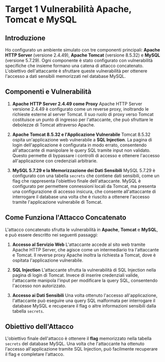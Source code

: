# **Target 1 Vulnerabilità Apache, Tomcat e MySQL**

## **Introduzione**

 Ho configurato un ambiente simulato con tre componenti principali: **Apache HTTP Server** (versione 2.4.49), **Apache Tomcat** (versione 8.5.32) e **MySQL** (versione 5.7.29). Ogni componente è stato configurato con vulnerabilità specifiche che insieme formano una catena di attacco concatenato. L'obiettivo dell'attaccante è sfruttare queste vulnerabilità per ottenere l'accesso a dati sensibili memorizzati nel database MySQL.

## **Componenti e Vulnerabilità**

1. **Apache HTTP Server 2.4.49 come Proxy**
   Apache HTTP Server versione 2.4.49 è configurato come un reverse proxy, inoltrando le richieste esterne al server Tomcat. Il suo ruolo di proxy verso Tomcat costituisce un punto di ingresso per l'attaccante, che può sfruttare le debolezze di Tomcat attraverso Apache.

2. **Apache Tomcat 8.5.32 e l'Applicazione Vulnerabile**
   Tomcat 8.5.32 ospita un'applicazione web vulnerabile a **SQL Injection**. La pagina di login dell'applicazione è configurata in modo errato, consentendo all'attaccante di manipolare le query SQL tramite input non validato. Questo permette di bypassare i controlli di accesso e ottenere l'accesso all'applicazione con credenziali arbitrarie.

3. **MySQL 5.7.29 e la Memorizzazione dei Dati Sensibili**
   MySQL 5.7.29 è configurato con una tabella `secrets` che contiene dati sensibili, come un flag che rappresenta l'obiettivo finale dell'attaccante. MySQL è configurato per permettere connessioni locali da Tomcat, ma presenta una configurazione di accesso insicura, che consente all'attaccante di interrogare il database una volta che è riuscito a ottenere l'accesso tramite l'applicazione vulnerabile di Tomcat.

## **Come Funziona l'Attacco Concatenato**

L'attacco concatenato sfrutta le vulnerabilità in **Apache**, **Tomcat** e **MySQL**, e può essere descritto nei seguenti passaggi:

1. **Accesso al Servizio Web**
   L'attaccante accede al sito web tramite Apache HTTP Server, che agisce come un intermediario tra l'attaccante e Tomcat. Il reverse proxy Apache inoltra la richiesta a Tomcat, dove è ospitata l'applicazione vulnerabile.

2. **SQL Injection**
   L'attaccante sfrutta la vulnerabilità di SQL Injection nella pagina di login di Tomcat. Invece di inserire credenziali valide, l'attaccante manipola l'input per modificare la query SQL, consentendo l'accesso non autorizzato.

3. **Accesso ai Dati Sensibili**
   Una volta ottenuto l'accesso all'applicazione, l'attaccante può eseguire una query SQL malformata per interrogare il database MySQL e recuperare il flag o altre informazioni sensibili dalla tabella `secrets`.

## **Obiettivo dell'Attacco**

L'obiettivo finale dell'attacco è ottenere il **flag** memorizzato nella tabella `secrets` del database MySQL. Una volta che l'attaccante ha ottenuto l'accesso all'applicazione tramite SQL Injection, può facilmente recuperare il flag e completare l'attacco.


